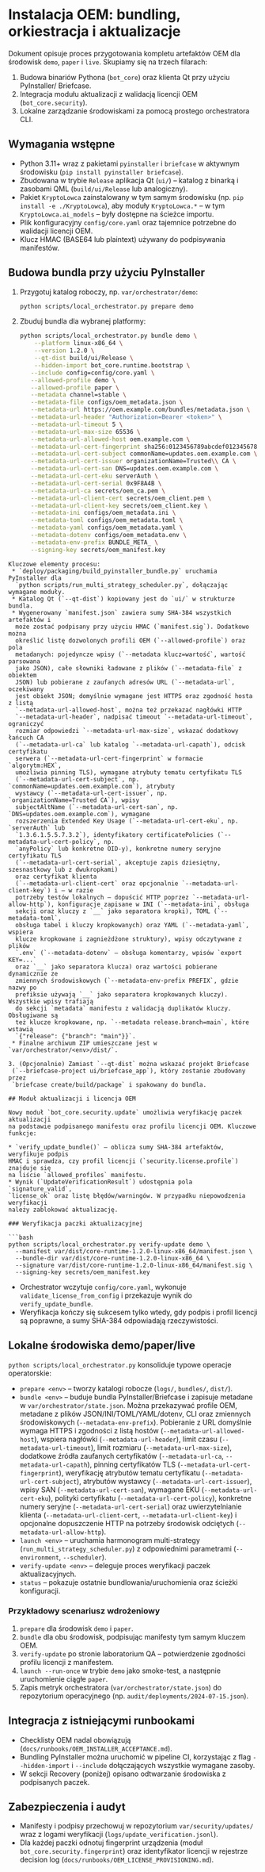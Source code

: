 # Instalacja OEM: bundling, orkiestracja i aktualizacje

Dokument opisuje proces przygotowania kompletu artefaktów OEM dla środowisk
`demo`, `paper` i `live`. Skupiamy się na trzech filarach:

1. Budowa binariów Pythona (`bot_core`) oraz klienta Qt przy użyciu PyInstaller/
   Briefcase.
2. Integracja modułu aktualizacji z walidacją licencji OEM (`bot_core.security`).
3. Lokalne zarządzanie środowiskami za pomocą prostego orchestratora CLI.

## Wymagania wstępne

* Python 3.11+ wraz z pakietami `pyinstaller` i `briefcase` w aktywnym
  środowisku (`pip install pyinstaller briefcase`).
* Zbudowana w trybie `Release` aplikacja Qt (`ui/`) – katalog z binarką i
  zasobami QML (`build/ui/Release` lub analogiczny).
* Pakiet `KryptoLowca` zainstalowany w tym samym środowisku (np.
  `pip install -e ./KryptoLowca`), aby moduły `KryptoLowca.*` – w tym
  `KryptoLowca.ai_models` – były dostępne na ścieżce importu.
* Plik konfiguracyjny `config/core.yaml` oraz tajemnice potrzebne do walidacji
  licencji OEM.
* Klucz HMAC (BASE64 lub plaintext) używany do podpisywania manifestów.

## Budowa bundla przy użyciu PyInstaller

1. Przygotuj katalog roboczy, np. `var/orchestrator/demo`:
   ```bash
   python scripts/local_orchestrator.py prepare demo
   ```
2. Zbuduj bundla dla wybranej platformy:
   ```bash
   python scripts/local_orchestrator.py bundle demo \
       --platform linux-x86_64 \
       --version 1.2.0 \
       --qt-dist build/ui/Release \
       --hidden-import bot_core.runtime.bootstrap \
      --include config=config/core.yaml \
      --allowed-profile demo \
      --allowed-profile paper \
      --metadata channel=stable \
      --metadata-file configs/oem_metadata.json \
      --metadata-url https://oem.example.com/bundles/metadata.json \
      --metadata-url-header "Authorization=Bearer <token>" \
      --metadata-url-timeout 5 \
      --metadata-url-max-size 65536 \
      --metadata-url-allowed-host oem.example.com \
      --metadata-url-cert-fingerprint sha256:0123456789abcdef0123456789abcdef0123456789abcdef0123456789abcdef \
      --metadata-url-cert-subject commonName=updates.oem.example.com \
      --metadata-url-cert-issuer organizationName=Trusted\\ CA \
      --metadata-url-cert-san DNS=updates.oem.example.com \
      --metadata-url-cert-eku serverAuth \
      --metadata-url-cert-serial 0x9F8A4B \
      --metadata-url-ca secrets/oem_ca.pem \
      --metadata-url-client-cert secrets/oem_client.pem \
      --metadata-url-client-key secrets/oem_client.key \
      --metadata-ini configs/oem_metadata.ini \
      --metadata-toml configs/oem_metadata.toml \
      --metadata-yaml configs/oem_metadata.yaml \
      --metadata-dotenv configs/oem_metadata.env \
      --metadata-env-prefix BUNDLE_META_ \
      --signing-key secrets/oem_manifest.key
  ```
  Kluczowe elementy procesu:
   * `deploy/packaging/build_pyinstaller_bundle.py` uruchamia PyInstaller dla
    `python scripts/run_multi_strategy_scheduler.py`, dołączając wymagane moduły.
   * Katalog Qt (`--qt-dist`) kopiowany jest do `ui/` w strukturze bundla.
   * Wygenerowany `manifest.json` zawiera sumy SHA-384 wszystkich artefaktów i
    może zostać podpisany przy użyciu HMAC (`manifest.sig`). Dodatkowo można
    określić listę dozwolonych profili OEM (`--allowed-profile`) oraz pola
    metadanych: pojedyncze wpisy (`--metadata klucz=wartość`, wartość parsowana
    jako JSON), całe słowniki ładowane z plików (`--metadata-file` z obiektem
    JSON) lub pobierane z zaufanych adresów URL (`--metadata-url`, oczekiwany
    jest obiekt JSON; domyślnie wymagane jest HTTPS oraz zgodność hosta z listą
    `--metadata-url-allowed-host`, można też przekazać nagłówki HTTP
    `--metadata-url-header`, nadpisać timeout `--metadata-url-timeout`, ograniczyć
    rozmiar odpowiedzi `--metadata-url-max-size`, wskazać dodatkowy łańcuch CA
    (`--metadata-url-ca` lub katalog `--metadata-url-capath`), odcisk certyfikatu
    serwera (`--metadata-url-cert-fingerprint` w formacie `algorytm:HEX`,
    umożliwia pinning TLS), wymagane atrybuty tematu certyfikatu TLS
    (`--metadata-url-cert-subject`, np. `commonName=updates.oem.example.com`), atrybuty
    wystawcy (`--metadata-url-cert-issuer`, np. `organizationName=Trusted CA`), wpisy
    subjectAltName (`--metadata-url-cert-san`, np. `DNS=updates.oem.example.com`), wymagane
    rozszerzenia Extended Key Usage (`--metadata-url-cert-eku`, np. `serverAuth` lub
    `1.3.6.1.5.5.7.3.2`), identyfikatory certificatePolicies (`--metadata-url-cert-policy`, np.
    `anyPolicy` lub konkretne OID-y), konkretne numery seryjne certyfikatu TLS
    (`--metadata-url-cert-serial`, akceptuje zapis dziesiętny, szesnastkowy lub z dwukropkami)
    oraz certyfikat klienta
    (`--metadata-url-client-cert` oraz opcjonalnie `--metadata-url-client-key`) i – w razie
    potrzeby testów lokalnych – dopuścić HTTP poprzez `--metadata-url-allow-http`), konfiguracje zapisane w INI (`--metadata-ini`, obsługa
    sekcji oraz kluczy z `__` jako separatora kropki), TOML (`--metadata-toml`,
    obsługa tabel i kluczy kropkowanych) oraz YAML (`--metadata-yaml`, wspiera
    klucze kropkowane i zagnieżdżone struktury), wpisy odczytywane z plików
    `.env` (`--metadata-dotenv` – obsługa komentarzy, wpisów `export KEY=...`
    oraz `__` jako separatora klucza) oraz wartości pobierane dynamicznie ze
    zmiennych środowiskowych (`--metadata-env-prefix PREFIX`, gdzie nazwy po
    prefiksie używają `__` jako separatora kropkowanych kluczy). Wszystkie wpisy trafiają
    do sekcji `metadata` manifestu z walidacją duplikatów kluczy. Obsługiwane są
    też klucze kropkowane, np. `--metadata release.branch=main`, które wstawią
    `{"release": {"branch": "main"}}`.
   * Finalne archiwum ZIP umieszczane jest w `var/orchestrator/<env>/dist/`.

3. (Opcjonalnie) Zamiast `--qt-dist` można wskazać projekt Briefcase
   (`--briefcase-project ui/briefcase_app`), który zostanie zbudowany przez
   `briefcase create/build/package` i spakowany do bundla.

## Moduł aktualizacji i licencja OEM

Nowy moduł `bot_core.security.update` umożliwia weryfikację paczek aktualizacji
na podstawie podpisanego manifestu oraz profilu licencji OEM. Kluczowe funkcje:

* `verify_update_bundle()` – oblicza sumy SHA-384 artefaktów, weryfikuje podpis
  HMAC i sprawdza, czy profil licencji (`security.license.profile`) znajduje się
  na liście `allowed_profiles` manifestu.
* Wynik (`UpdateVerificationResult`) udostępnia pola `signature_valid`,
  `license_ok` oraz listę błędów/warningów. W przypadku niepowodzenia weryfikacji
  należy zablokować aktualizację.

### Weryfikacja paczki aktualizacyjnej

```bash
python scripts/local_orchestrator.py verify-update demo \
    --manifest var/dist/core-runtime-1.2.0-linux-x86_64/manifest.json \
    --bundle-dir var/dist/core-runtime-1.2.0-linux-x86_64 \
    --signature var/dist/core-runtime-1.2.0-linux-x86_64/manifest.sig \
    --signing-key secrets/oem_manifest.key
```

* Orchestrator wczytuje `config/core.yaml`, wykonuje `validate_license_from_config`
  i przekazuje wynik do `verify_update_bundle`.
* Weryfikacja kończy się sukcesem tylko wtedy, gdy podpis i profil licencji są
  poprawne, a sumy SHA-384 odpowiadają rzeczywistości.

## Lokalne środowiska demo/paper/live

`python scripts/local_orchestrator.py` konsoliduje typowe operacje operatorskie:

* `prepare <env>` – tworzy katalogi robocze (`logs/`, `bundles/`, `dist/`).
* `bundle <env>` – buduje bundla PyInstaller/Briefcase i zapisuje metadane w
  `var/orchestrator/state.json`. Można przekazywać profile OEM, metadane z plików
  JSON/INI/TOML/YAML/dotenv, CLI oraz zmiennych środowiskowych
  (`--metadata-env-prefix`). Pobieranie z URL domyślnie wymaga HTTPS i zgodności z listą
  hostów (`--metadata-url-allowed-host`), wspiera nagłówki (`--metadata-url-header`),
  limit czasu (`--metadata-url-timeout`), limit rozmiaru (`--metadata-url-max-size`),
  dodatkowe źródła zaufanych certyfikatów (`--metadata-url-ca`, `--metadata-url-capath`),
  pinning certyfikatów TLS (`--metadata-url-cert-fingerprint`), weryfikację atrybutów tematu
  certyfikatu (`--metadata-url-cert-subject`), atrybutów wystawcy
  (`--metadata-url-cert-issuer`), wpisy SAN (`--metadata-url-cert-san`), wymagane EKU
  (`--metadata-url-cert-eku`), polityki certyfikatu (`--metadata-url-cert-policy`),
  konkretne numery seryjne (`--metadata-url-cert-serial`) oraz uwierzytelnianie klienta
  (`--metadata-url-client-cert`, `--metadata-url-client-key`) i
  opcjonalne dopuszczenie HTTP na potrzeby środowisk odciętych (`--metadata-url-allow-http`).
* `launch <env>` – uruchamia harmonogram multi-strategy (`run_multi_strategy_scheduler.py`)
  z odpowiednimi parametrami (`--environment`, `--scheduler`).
* `verify-update <env>` – deleguje proces weryfikacji paczek aktualizacyjnych.
* `status` – pokazuje ostatnie bundlowania/uruchomienia oraz ścieżki konfiguracji.

### Przykładowy scenariusz wdrożeniowy

1. `prepare` dla środowisk `demo` i `paper`.
2. `bundle` dla obu środowisk, podpisując manifesty tym samym kluczem OEM.
3. `verify-update` po stronie laboratorium QA – potwierdzenie zgodności profilu
   licencji z manifestem.
4. `launch --run-once` w trybie `demo` jako smoke-test, a następnie uruchomienie
   ciągłe `paper`.
5. Zapis metryk orchestratora (`var/orchestrator/state.json`) do repozytorium
   operacyjnego (np. `audit/deployments/2024-07-15.json`).

## Integracja z istniejącymi runbookami

* Checklisty OEM nadal obowiązują (`docs/runbooks/OEM_INSTALLER_ACCEPTANCE.md`).
* Bundling PyInstaller można uruchomić w pipeline CI, korzystając z flag
  `--hidden-import` i `--include` dołączających wszystkie wymagane zasoby.
* W sekcji Recovery (poniżej) opisano odtwarzanie środowiska z podpisanych paczek.

## Zabezpieczenia i audyt

* Manifesty i podpisy przechowuj w repozytorium `var/security/updates/` wraz z
  logami weryfikacji (`logs/update_verification.jsonl`).
* Dla każdej paczki odnotuj fingerprint urządzenia (moduł
  `bot_core.security.fingerprint`) oraz identyfikator licencji w rejestrze
  decision log (`docs/runbooks/OEM_LICENSE_PROVISIONING.md`).
